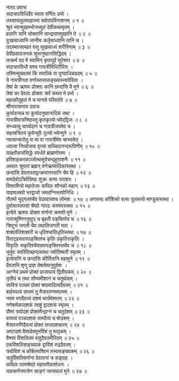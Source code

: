 नारद उवाच  
सदाचारविधिर्देव भवता वर्णितः प्रभो ।  
तस्याप्यतुलमाहात्म्यं सर्वपापविनाशनम् ॥ १ ॥  
श्रुतं भवन्मुखाम्भोजच्युतं देवीकथामृतम् ।  
व्रतानि यानि चोक्तानि चान्द्रायणमुखानि ते ॥ २ ॥  
दुःखसाध्यानि जानीमः कर्तृसाध्यानि तानि च ।  
तदस्मात्साम्प्रतं यत्तु सुखसाध्यं शरीरिणाम् ॥ ३ ॥  
देवीप्रसादजनकं शुभानुष्ठानसिद्धिदम् ।  
तत्कर्म वद मे स्वामिन् कृपापूर्वं सुरेश्वर ॥ ४ ॥  
सदाचारविधौ यश्च गायत्रीविधिरीरितः ।  
तस्मिन्मुख्यतमं किं स्यात्किं वा पुण्याधिकप्रदम् ॥ ५ ॥  
ये गायत्रीगता वर्णास्तत्त्वसङ्ख्यास्त्वयेरिताः ।  
तेषां के ऋषयः प्रोक्ताः कानि छन्दांसि वै मुने ॥ ६ ॥  
तेषां का देवताः प्रोक्ताः सर्वं कथय मे प्रभो ।  
महत्कौतूहलं मे च मानसे परिवर्तते ॥ ७ ॥  
श्रीनारायणाय उवाच  
कुर्यादन्यन्न वा कुर्यादनुष्ठानादिकं तथा ।  
गायत्रीमात्रनिष्ठस्तु कृतकृत्यो भवेद्‌द्विजः ॥ ८ ॥  
सन्ध्यासु चार्घ्यदानं च गायत्रीजपमेव च ।  
सहस्रत्रितयं कुर्वन्सुरैः पूज्यो भवेन्मुने ॥ ९ ॥  
न्यासान्करोतु वा मा वा गायत्रीमेव चाभ्यसेत् ।  
ध्यात्वा निर्व्याजया वृत्त्या सच्चिदानन्दरूपिणीम् ॥ १० ॥  
यदक्षरैकसंसिद्धेः स्पर्धते ब्राह्मणोत्तमः ।  
हरिशङ्‌करकञ्जोत्थसूर्यचन्द्रहुताशनैः ॥ ११ ॥  
अथातः श्रूयतां ब्रह्मन् वर्णऋष्यादिकांस्तथा ।  
छन्दांसि देवतास्तद्वत्क्रमात्तत्त्वानि चैव हि ॥ १२ ॥  
वामदेवोऽत्रिर्वसिष्ठः शुक्रः कण्वः पराशरः ।  
विश्वामित्रो महातेजाः कपिलः शौनको महान् ॥ १३ ॥  
याज्ञवल्क्यो भरद्वाजो जमदग्निस्तपोनिधिः ।  
गौतमो मुद्‌गलश्चैव वेदव्यासश्च लोमशः ॥ १४ ॥
अगस्त्यः कौशिको वत्सः पुलस्त्यो माण्डुकस्तथा ।  
दुर्वासास्तपसां श्रेष्ठो नारदः कश्यपस्तथा ॥ १५ ॥  
इत्येते ऋषयः प्रोक्ता वर्णानां क्रमशो मुने ।  
गायत्र्युष्णिगनुष्टुप् च बृहती पङ्‌‌क्तिरेव च ॥ १६ ॥  
त्रिष्टुभं जगती चैव तथातिजगती मता ।  
शक्वर्यतिशक्वरी च धृतिश्चातिधृतिस्तथा ॥ १७ ॥  
विराट्प्रस्तारपङ्‌‌क्तिश्च कृतिः प्रकृतिराकृतिः ।  
विकृतिः सकृतिश्चैवाक्षरपङ्‌क्तिस्तथैव च ॥ १८ ॥  
भूर्भुवः स्वरितिच्छन्दस्तथा ज्योतिष्मती स्मृतम् ।  
इत्येतानि च छन्दांसि कीर्तितानि महामुने ॥ १९ ॥  
दैवतानि शृणु प्राज्ञ तेषामेवानुपूर्वशः ।  
आग्नेयं प्रथमं प्रोक्तं प्राजापत्यं द्वितीयकम् ॥ २० ॥  
तृतीयं च तथा सौम्यमीशानं च चतुर्थकम् ।  
सावित्रं पञ्चमं प्रोक्तं षष्ठमादित्यदैवतम् ॥ २१ ॥  
बार्हस्पत्यं सप्तमं तु मैत्रावरुणमष्टमम् ।  
नवमं भगदैवत्यं दशमं चार्यमेश्वरम् ॥ २२ ॥  
गणेशमेकादशकं त्वाष्ट्रं द्वादशकं स्मृतम् ।  
पौष्णं त्रयोदशं प्रोक्तमैन्द्राग्नं च चतुर्दशम् ॥ २३ ॥  
वायव्यं पञ्चदशकं वामदैव्यं च षोडशम् ।  
मैत्रावरुणिदैवत्यं प्रोक्तं सप्तदशाक्षरम् ॥ २४ ॥  
अष्टादशं वैश्वदेवमूनविंशं तु मातृकम् ।  
वैष्णवं विंशतितमं वसुदैवतमीरितम् ॥ २५ ॥  
एकविंशतिसङ्ख्याकं द्वाविंशं रुद्रदैवतम् ।  
त्रयोविंशं च कौबेरमाश्विनं तत्त्वसङ्ख्यकम् ॥ २६ ॥  
चतुर्विंशतिवर्णानां देवतानां च सङ्‌ग्रहः ।  
कथितः परमश्रेष्ठो महापापैकशोधनः ।  
यदाकर्णनमात्रेण साङ्‌गं जाप्यफलं मुने ॥ २७ ॥
